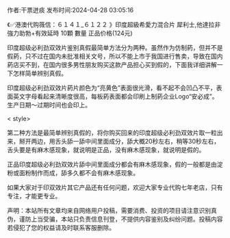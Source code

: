<p>作者:干票迸痰 发布时间:2024-04-28 03:05:16</p>
<p>《✅港澳代购薇信：６１４１_６１２２ 》印度超級希愛力混合片 犀利士,他達拉非 強力助勃+有效延時 10顆 數量 正品价格(124元) </p>
									<p>印度超级必利劲双效片鉴别真假最简单方法分为两种。虽然作为仿制葯，但并不是假葯，只不过在国内未批准相关文号，所以不能上市于我国进行售卖，导致在国内葯店买不到，在国内很多男性朋友购买这款产品担心买到假的，下面我详细讲解一下怎样简单辨别真假。</p><p>印度超级必利劲双效片葯片颜色为“亮黄色”表面很光滑，看不起不会凹凸不平，表面英文字母看起来清晰度很高，每板葯表面都会印刷上制葯企业Logo“安必成”。生产日期～过期时间也会印上。</p><p>< style></></p><p>第二种方法是最简单辨别真假的，将你购买回来的印度超级必利劲双效片取一粒出来，掰开两边，用舌头舔一舔中间里面成分，舔大概20秒左右，稍等30秒左右，舌头要是有麻木感现象，就说明是正品，没有麻木感现象，就说明是假的。</p><p></p><p>正品印度超级必利劲双效片舔中间里面成分都会有麻木感现象，假的一般都是由淀粉或面粉制作而成，舔多久都不会有麻木感现象。</p><p></p><p></p><p>如果大家对于印双效片其它产品还有任何问题，欢迎大家专业代购七年老店，只有专注，才能更专业。</p>				声明：本站所有文章均来自网络用户投稿，需要消费、投资的项目请注意识别真伪，谨防上当受骗，本站只负责信息刊登，不提供内容鉴别及纠纷问题。投稿内容若侵犯了您的权益请及时联系客服删除。				
